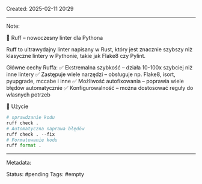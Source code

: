 Created: 2025-02-11 20:29

--- 
Note: 

🔹 Ruff – nowoczesny linter dla Pythona

Ruff to ultrawydajny linter napisany w Rust, który jest znacznie szybszy niż klasyczne lintery w Pythonie, takie jak Flake8 czy Pylint.

Główne cechy Ruffa:
✅ Ekstremalna szybkość – działa 10-100x szybciej niż inne lintery
✅ Zastępuje wiele narzędzi – obsługuje np. Flake8, isort, pyupgrade, mccabe i inne
✅ Możliwość autofixowania – poprawia wiele błędów automatycznie
✅ Konfigurowalność – można dostosować reguły do własnych potrzeb

📌 Użycie
```python
# sprawdzanie kodu
ruff check .
# Automatyczna naprawa błędów
ruff check . --fix
# Formatowanie kodu
ruff format .

```


--- 
Metadata: 

Status: #pending 
Tags: #empty